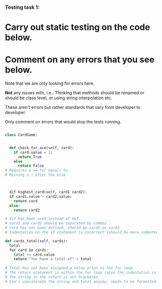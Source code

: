 ### Testing task 1:

# Carry out static testing on the code below.
# Comment on any errors that you see below.

Note that we are only looking for errors here.

**Not** any issues with, i.e.: 
Thinking that methods should be renamed or should be class level, or using string interpolation etc. 

These aren't errors but rather standards that vary from developer to developer. 

Only comment on errors that would stop the tests running.

```python

class CardGame:


  def check_for_ace(self, card):
    if card.value = 1:
      return True
    else
      return False
# Requires a == for equals to.
# Missing a : after the else 



  dif highest_card(self, card1 card2):
  if card1.value > card2.value:
    return card
  else:
    return card2

# dif has been used instead of def. 
# card1 and card2 should be separated by commas. 
# card has not been defined, should be card1 or card2
# Indentation on the if statement is incorrect (should be more indented)

def cards_total(self, cards):
  total
  for card in cards:
    total += card.value
    return "You have a total of" + total
  
# Total has not been assigned a value prior to the for loop. 
# The return statement is within the for loop (also the indentation is too far in). 
# The string in the return is not bracketed
# Can't concatenate the string and total anyway, needs to be formatted string. 